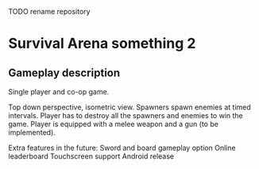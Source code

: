TODO rename repository

# Survival Arena something 2

## Gameplay description
Single player and co-op game.

Top down perspective, isometric view.
Spawners spawn enemies at timed intervals. Player has to destroy all the spawners and enemies to win the game.
Player is equipped with a melee weapon and a gun (to be implemented).

Extra features in the future:
Sword and board gameplay option
Online leaderboard
Touchscreen support
Android release




